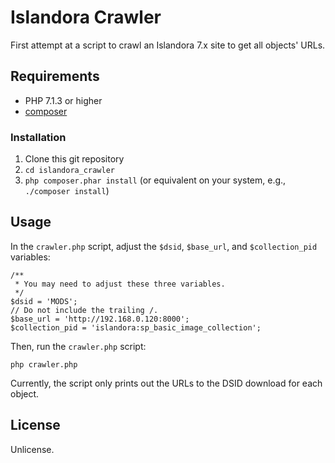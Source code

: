 # Islandora Crawler

First attempt at a script to crawl an Islandora 7.x site to get all objects' URLs.

## Requirements

* PHP 7.1.3 or higher
* [composer](https://getcomposer.org/)

### Installation

1. Clone this git repository
1. `cd islandora_crawler`
1. `php composer.phar install` (or equivalent on your system, e.g., `./composer install`)

## Usage

In the `crawler.php` script, adjust the `$dsid`, `$base_url`, and `$collection_pid` variables:

```
/**
 * You may need to adjust these three variables.
 */
$dsid = 'MODS';
// Do not include the trailing /.
$base_url = 'http://192.168.0.120:8000';
$collection_pid = 'islandora:sp_basic_image_collection';
```

Then, run the `crawler.php` script:

`php crawler.php`

Currently, the script only prints out the URLs to the DSID download for each object.

## License

Unlicense.
